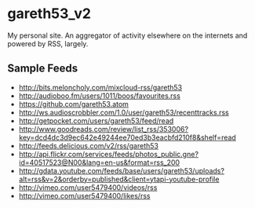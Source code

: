 gareth53_v2
===========

My personal site. An aggregator of activity elsewhere on the internets and powered by RSS, largely.

Sample Feeds
------------

* http://bits.meloncholy.com/mixcloud-rss/gareth53
* http://audioboo.fm/users/1011/boos/favourites.rss
* https://github.com/gareth53.atom
* http://ws.audioscrobbler.com/1.0/user/gareth53/recenttracks.rss
* http://getpocket.com/users/gareth53/feed/read
* http://www.goodreads.com/review/list_rss/353006?key=dcd4dc3d9ec642e49244ee70ed3b3eacbfd210f8&shelf=read
* http://feeds.delicious.com/v2/rss/gareth53
* http://api.flickr.com/services/feeds/photos_public.gne?id=40517523@N00&lang=en-us&format=rss_200
* http://gdata.youtube.com/feeds/base/users/gareth53/uploads?alt=rss&v=2&orderby=published&client=ytapi-youtube-profile
* http://vimeo.com/user5479400/videos/rss
* http://vimeo.com/user5479400/likes/rss